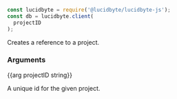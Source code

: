 ```javascript
const lucidbyte = require('@lucidbyte/lucidbyte-js');
const db = lucidbyte.client(
  projectID
);
```

Creates a reference to a project.

### Arguments

{{arg projectID string}}

A unique id for the given project.
